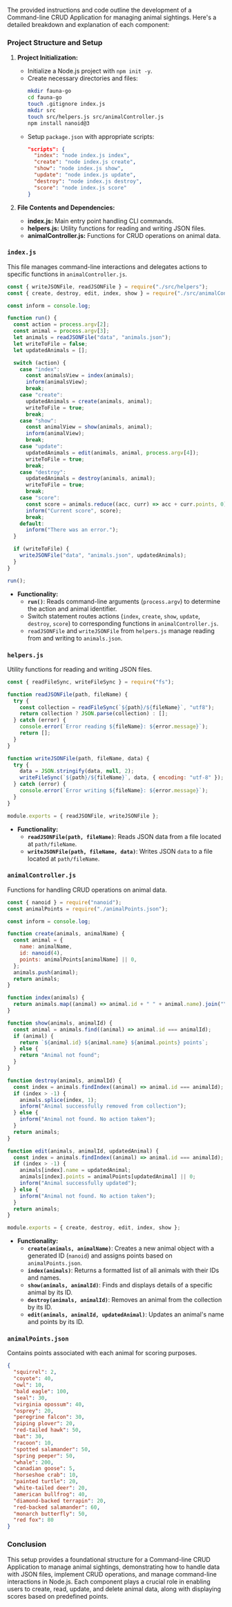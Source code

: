 The provided instructions and code outline the development of a Command-line CRUD Application for managing animal sightings. Here's a detailed breakdown and explanation of each component:

### Project Structure and Setup

1. **Project Initialization:**
   - Initialize a Node.js project with `npm init -y`.
   - Create necessary directories and files:
     ```bash
     mkdir fauna-go
     cd fauna-go
     touch .gitignore index.js
     mkdir src
     touch src/helpers.js src/animalController.js
     npm install nanoid@3
     ```
   - Setup `package.json` with appropriate scripts:
     ```json
     "scripts": {
       "index": "node index.js index",
       "create": "node index.js create",
       "show": "node index.js show",
       "update": "node index.js update",
       "destroy": "node index.js destroy",
       "score": "node index.js score"
     }
     ```

2. **File Contents and Dependencies:**

   - **index.js:** Main entry point handling CLI commands.
   - **helpers.js:** Utility functions for reading and writing JSON files.
   - **animalController.js:** Functions for CRUD operations on animal data.

### `index.js`

This file manages command-line interactions and delegates actions to specific functions in `animalController.js`.

```javascript
const { writeJSONFile, readJSONFile } = require("./src/helpers");
const { create, destroy, edit, index, show } = require("./src/animalController.js");

const inform = console.log;

function run() {
  const action = process.argv[2];
  const animal = process.argv[3];
  let animals = readJSONFile("data", "animals.json");
  let writeToFile = false;
  let updatedAnimals = [];

  switch (action) {
    case "index":
      const animalsView = index(animals);
      inform(animalsView);
      break;
    case "create":
      updatedAnimals = create(animals, animal);
      writeToFile = true;
      break;
    case "show":
      const animalView = show(animals, animal);
      inform(animalView);
      break;
    case "update":
      updatedAnimals = edit(animals, animal, process.argv[4]);
      writeToFile = true;
      break;
    case "destroy":
      updatedAnimals = destroy(animals, animal);
      writeToFile = true;
      break;
    case "score":
      const score = animals.reduce((acc, curr) => acc + curr.points, 0);
      inform("Current score", score);
      break;
    default:
      inform("There was an error.");
  }

  if (writeToFile) {
    writeJSONFile("data", "animals.json", updatedAnimals);
  }
}

run();
```

- **Functionality:**
  - **`run()`**: Reads command-line arguments (`process.argv`) to determine the action and animal identifier.
  - Switch statement routes actions (`index`, `create`, `show`, `update`, `destroy`, `score`) to corresponding functions in `animalController.js`.
  - `readJSONFile` and `writeJSONFile` from `helpers.js` manage reading from and writing to `animals.json`.

### `helpers.js`

Utility functions for reading and writing JSON files.

```javascript
const { readFileSync, writeFileSync } = require("fs");

function readJSONFile(path, fileName) {
  try {
    const collection = readFileSync(`${path}/${fileName}`, "utf8");
    return collection ? JSON.parse(collection) : [];
  } catch (error) {
    console.error(`Error reading ${fileName}: ${error.message}`);
    return [];
  }
}

function writeJSONFile(path, fileName, data) {
  try {
    data = JSON.stringify(data, null, 2);
    writeFileSync(`${path}/${fileName}`, data, { encoding: "utf-8" });
  } catch (error) {
    console.error(`Error writing ${fileName}: ${error.message}`);
  }
}

module.exports = { readJSONFile, writeJSONFile };
```

- **Functionality:**
  - **`readJSONFile(path, fileName)`**: Reads JSON data from a file located at `path/fileName`.
  - **`writeJSONFile(path, fileName, data)`**: Writes JSON `data` to a file located at `path/fileName`.

### `animalController.js`

Functions for handling CRUD operations on animal data.

```javascript
const { nanoid } = require("nanoid");
const animalPoints = require("./animalPoints.json");

const inform = console.log;

function create(animals, animalName) {
  const animal = {
    name: animalName,
    id: nanoid(4),
    points: animalPoints[animalName] || 0,
  };
  animals.push(animal);
  return animals;
}

function index(animals) {
  return animals.map((animal) => animal.id + " " + animal.name).join("\n");
}

function show(animals, animalId) {
  const animal = animals.find((animal) => animal.id === animalId);
  if (animal) {
    return `${animal.id} ${animal.name} ${animal.points} points`;
  } else {
    return "Animal not found";
  }
}

function destroy(animals, animalId) {
  const index = animals.findIndex((animal) => animal.id === animalId);
  if (index > -1) {
    animals.splice(index, 1);
    inform("Animal successfully removed from collection");
  } else {
    inform("Animal not found. No action taken");
  }
  return animals;
}

function edit(animals, animalId, updatedAnimal) {
  const index = animals.findIndex((animal) => animal.id === animalId);
  if (index > -1) {
    animals[index].name = updatedAnimal;
    animals[index].points = animalPoints[updatedAnimal] || 0;
    inform("Animal successfully updated");
  } else {
    inform("Animal not found. No action taken");
  }
  return animals;
}

module.exports = { create, destroy, edit, index, show };
```

- **Functionality:**
  - **`create(animals, animalName)`**: Creates a new animal object with a generated ID (`nanoid`) and assigns points based on `animalPoints.json`.
  - **`index(animals)`**: Returns a formatted list of all animals with their IDs and names.
  - **`show(animals, animalId)`**: Finds and displays details of a specific animal by its ID.
  - **`destroy(animals, animalId)`**: Removes an animal from the collection by its ID.
  - **`edit(animals, animalId, updatedAnimal)`**: Updates an animal's name and points by its ID.

### `animalPoints.json`

Contains points associated with each animal for scoring purposes.

```json
{
  "squirrel": 2,
  "coyote": 40,
  "owl": 10,
  "bald eagle": 100,
  "seal": 30,
  "virginia opossum": 40,
  "osprey": 20,
  "peregrine falcon": 30,
  "piping plover": 20,
  "red-tailed hawk": 50,
  "bat": 30,
  "racoon": 10,
  "spotted salamander": 50,
  "spring peeper": 50,
  "whale": 200,
  "canadian goose": 5,
  "horseshoe crab": 10,
  "painted turtle": 20,
  "white-tailed deer": 20,
  "american bullfrog": 40,
  "diamond-backed terrapin": 20,
  "red-backed salamander": 60,
  "monarch butterfly": 50,
  "red fox": 80
}
```

### Conclusion

This setup provides a foundational structure for a Command-line CRUD Application to manage animal sightings, demonstrating how to handle data with JSON files, implement CRUD operations, and manage command-line interactions in Node.js. Each component plays a crucial role in enabling users to create, read, update, and delete animal data, along with displaying scores based on predefined points.